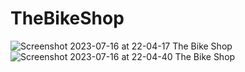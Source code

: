 # TheBikeShop
![Screenshot 2023-07-16 at 22-04-17 The Bike Shop](https://github.com/AmeyRathod05/TheBikeShop/assets/127238907/958eb726-659d-4bea-85d7-2dec0280b187)
![Screenshot 2023-07-16 at 22-04-40 The Bike Shop](https://github.com/AmeyRathod05/TheBikeShop/assets/127238907/8b53cad9-ef6f-4e19-a86d-921b68c2df49)
